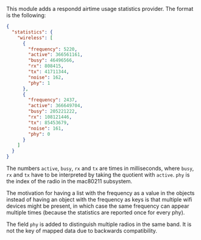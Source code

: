 This module adds a respondd airtime usage statistics provider.
The format is the following:

```json
{
  "statistics": {
    "wireless": [
      {
        "frequency": 5220,
        "active": 366561161,
        "busy": 46496566,
        "rx": 808415,
        "tx": 41711344,
        "noise": 162,
        "phy": 1
      },
      {
        "frequency": 2437,
        "active": 366649704,
        "busy": 205221222,
        "rx": 108121446,
        "tx": 85453679,
        "noise": 161,
        "phy": 0
      }
    ]
  }
}
```

The numbers `active`, `busy`, `rx` and `tx` are times in milliseconds, where
`busy`, `rx` and `tx` have to be interpreted by taking the quotient with
`active`.
`phy` is the index of the radio in the mac80211 subsystem.

The motivation for having a list with the frequency as a value in the objects
instead of having an object with the frequency as keys is that multiple wifi
devices might be present, in which case the same frequency can appear multiple
times (because the statistics are reported once for every phy).

The field `phy` is added to distinguish multiple radios in the same band.
It is not the key of mapped data due to backwards compatibility.
